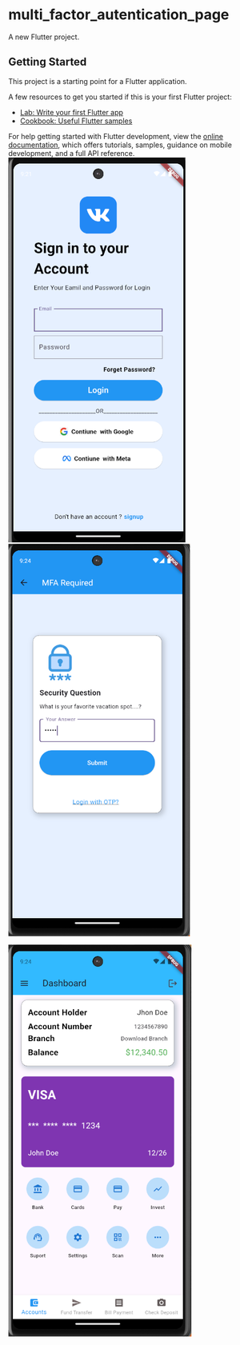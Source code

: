 # multi_factor_autentication_page

A new Flutter project.

## Getting Started

This project is a starting point for a Flutter application.

A few resources to get you started if this is your first Flutter project:

- [Lab: Write your first Flutter app](https://docs.flutter.dev/get-started/codelab)
- [Cookbook: Useful Flutter samples](https://docs.flutter.dev/cookbook)

For help getting started with Flutter development, view the
[online documentation](https://docs.flutter.dev/), which offers tutorials,
samples, guidance on mobile development, and a full API reference.
![image alt](https://github.com/arnavyelchalwar3/MFA-with-Flutter/blob/bcd57af1f61f4fdc8642a3f0211cd5fa2ca780a2/SS1.png)
![image alt](https://github.com/arnavyelchalwar3/MFA-with-Flutter/blob/bcd57af1f61f4fdc8642a3f0211cd5fa2ca780a2/ss2.png)

![image alt](https://github.com/arnavyelchalwar3/MFA-with-Flutter/blob/bcd57af1f61f4fdc8642a3f0211cd5fa2ca780a2/ss3.png)
